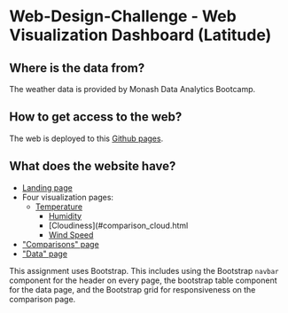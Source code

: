 # Web-Design-Challenge - Web Visualization Dashboard (Latitude)

## Where is the data from?
The weather data is provided by Monash Data Analytics Bootcamp.

## How to get access to the web?
The web is deployed to this [Github pages](https://momcancode.github.io/Web-Design-Challenge/).

## What does the website have?
* [Landing page](#index.html)
* Four visualization pages:
  * [Temperature](#comparison_temp.html)
	* [Humidity](#comparison_humid.html)
	* [Cloudiness](#comparison_cloud.html
	* [Wind Speed](#comparison_wind.html)
* ["Comparisons" page](#comparisons_all.html)
* ["Data" page](#data.html)

This assignment uses Bootstrap. This includes using the Bootstrap `navbar` component for the header on every page, the bootstrap table component for the data page, and the Bootstrap grid for responsiveness on the comparison page.
